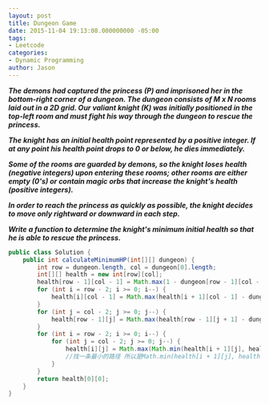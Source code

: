 ```yaml
---
layout: post
title: Dungeon Game
date: 2015-11-04 19:13:08.000000000 -05:00
tags:
- Leetcode
categories:
- Dynamic Programming
author: Jason
---
```

<p><strong><em>The demons had captured the princess (P) and imprisoned her in the bottom-right corner of a dungeon. The dungeon consists of M x N rooms laid out in a 2D grid. Our valiant knight (K) was initially positioned in the top-left room and must fight his way through the dungeon to rescue the princess.</p>

The knight has an initial health point represented by a positive integer. If at any point his health point drops to 0 or below, he dies immediately.</p>
Some of the rooms are guarded by demons, so the knight loses health (negative integers) upon entering these rooms; other rooms are either empty (0's) or contain magic orbs that increase the knight's health (positive integers).</p>
In order to reach the princess as quickly as possible, the knight decides to move only rightward or downward in each step.</p>
Write a function to determine the knight's minimum initial health so that he is able to rescue the princess.</em></strong></p>
``` java
public class Solution {
    public int calculateMinimumHP(int[][] dungeon) {
        int row = dungeon.length, col = dungeon[0].length;
        int[][] health = new int[row][col];
        health[row - 1][col - 1] = Math.max(1 - dungeon[row - 1][col - 1], 1);
        for (int i = row - 2; i >= 0; i--) {
            health[i][col - 1] = Math.max(health[i + 1][col - 1] - dungeon[i][col - 1], 1);
        }
        for (int j = col - 2; j >= 0; j--) {
            health[row - 1][j] = Math.max(health[row - 1][j + 1] - dungeon[row - 1][j], 1);
        }
        for (int i = row - 2; i >= 0; i--) {
            for (int j = col - 2; j >= 0; j--) {
                health[i][j] = Math.max(Math.min(health[i + 1][j], health[i][j + 1]) - dungeon[i][j], 1);
                //找一条最小的路径 所以是Math.min(health[i + 1][j], health[i][j + 1])
            }
        }
        return health[0][0];
    }
}
```
